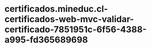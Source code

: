 # certificados.mineduc.cl-certificados-web-mvc-validar-certificado-7851951c-6f56-4388-a995-fd365689698